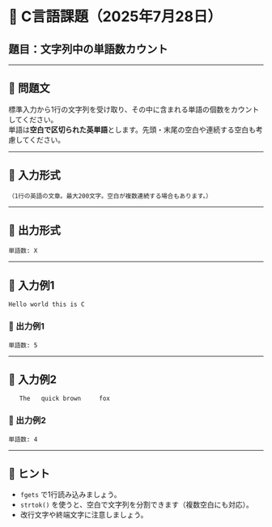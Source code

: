 # 📘 C言語課題（2025年7月28日）

## 題目：**文字列中の単語数カウント**

---

## 🔶 問題文

標準入力から1行の文字列を受け取り、その中に含まれる単語の個数をカウントしてください。  
単語は**空白で区切られた英単語**とします。先頭・末尾の空白や連続する空白も考慮してください。

---

## 🔸 入力形式

```
（1行の英語の文章。最大200文字。空白が複数連続する場合もあります。）
```

---

## 🔸 出力形式

```
単語数: X
```

---

## 🔽 入力例1

```
Hello world this is C
```

### 🔼 出力例1

```
単語数: 5
```

---

## 🔽 入力例2

```
   The   quick brown     fox   
```

### 🔼 出力例2

```
単語数: 4
```

---

## 🧠 ヒント

- `fgets` で1行読み込みましょう。
- `strtok()` を使うと、空白で文字列を分割できます（複数空白にも対応）。
- 改行文字や終端文字に注意しましょう。
